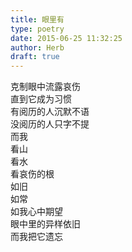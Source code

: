 ```yaml
---  
title: 眼里有  
type: poetry  
date: 2015-06-25 11:32:25  
author: Herb  
draft: true
---  
```

克制眼中流露哀伤  
直到它成为习惯  
有阅历的人沉默不语  
没阅历的人只字不提  
而我  
看山  
看水  
看哀伤的根  
如旧  
如常  
如我心中期望  
眼中里的异样依旧  
而我把它遗忘